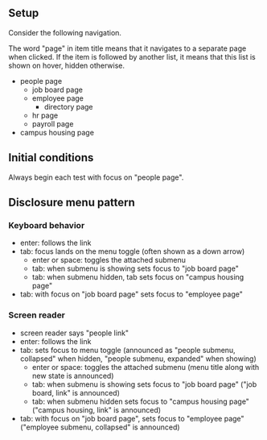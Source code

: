 ## Setup

Consider the following navigation.

The word "page" in item title means that it navigates to a separate page when clicked. If the item is followed by another list, it means that this list is shown on hover, hidden otherwise.

- people page
	+ job board page
	+ employee page
		+ directory page
	+ hr page
	+ payroll page
- campus housing page

## Initial conditions

Always begin each test with focus on "people page".

## Disclosure menu pattern

### Keyboard behavior

- enter: follows the link
- tab: focus lands on the menu toggle (often shown as a down arrow)
	+ enter or space: toggles the attached submenu
	+ tab: when submenu is showing sets focus to "job board page"
	+ tab: when submenu hidden, tab sets focus on "campus housing page"
- tab: with focus on "job board page" sets focus to "employee page"


### Screen reader

- screen reader says "people link"
- enter: follows the link
- tab: sets focus to menu toggle (announced as "people submenu, collapsed" when hidden, "people submenu, expanded" when showing)
	+ enter or space: toggles the attached submenu (menu title along with new state is announced)
	+ tab: when submenu is showing sets focus to "job board page" ("job board, link" is announced)
	+ tab: when submenu hidden sets focus to "campus housing page" ("campus housing, link" is announced)
- tab: with focus on "job board page",  sets focus to "employee page" ("employee submenu, collapsed" is announced)



